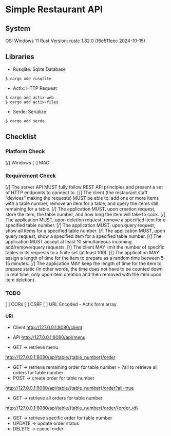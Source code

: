 
# Simple Restaurant API

## System

OS: Windows 11
Rust Version: rustc 1.82.0 (f6e511eec 2024-10-15)

## Libraries

- Rusqlite: Sqlite Database

```Shell
$ cargo add rusqlite
```

- Actix: HTTP Request

```Shell
$ cargo add actix-web
$ cargo add actix-files
```

- Serde: Serialize

```Shell
$ cargo add serde
```

## Checklist

### Platform Check

[/] Windows
[-] MAC

### Requirement Check

[/] The server API MUST fully follow REST API principles and present a set of HTTP endpoints to connect to.
[/] The client (the restaurant staff “devices” making the requests) MUST be able to: add one or more items with a table number, remove an item for a table, and query the items still remaining for a table.
[/] The application MUST, upon creation request, store the item, the table number, and how long the item will take to cook.
[/] The application MUST, upon deletion request, remove a specified item for a specified table number.
[/] The application MUST, upon query request, show all items for a specified table number.
[/] The application MUST, upon query request, show a specified item for a specified table number.
[/] The application MUST accept at least 10 simultaneous incoming add/remove/query requests.
[/] The client MAY limit the number of specific tables in its requests to a finite set (at least 100).
[/] The application MAY assign a length of time for the item to prepare as a random time between 5-15 minutes.
[/] The application MAY keep the length of time for the item to prepare static (in other words, the time does not have to be counted down in real time, only upon item creation and then removed with the item upon item deletion).

### TODO
[ ] CORs
[ ] CSRF
[ ] URL Encoded - Actix form array

#### URI

- Client
http://127.0.0.1:8080/client

- API
http://127.0.0.1:8080/api/menu
 - GET -> retrieve menu

http://127.0.0.1:8080/api/table/{table_number}/order
 - GET -> retrieve remaining order for table number + ?all to retrieve all orders for table number
 - POST -> create order for table number

http://127.0.0.1:8080/api/table/{table_number}/order?all=true
 - GET -> retrieve all orders for table number

http://127.0.0.1:8080/api/table/{table_number}/order/{order_id}
 - GET -> retrieve specific order for table number
 - UPDATE -> update order status
 - DELETE -> cancel order
